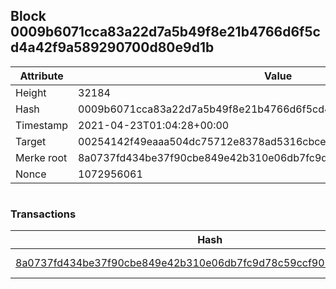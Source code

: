 ## Block 0009b6071cca83a22d7a5b49f8e21b4766d6f5cd4a42f9a589290700d80e9d1b

Attribute | Value
--- | ---
Height | 32184
Hash | 0009b6071cca83a22d7a5b49f8e21b4766d6f5cd4a42f9a589290700d80e9d1b
Timestamp | 2021-04-23T01:04:28+00:00
Target | 00254142f49eaaa504dc75712e8378ad5316cbcead634704b3734b6271167cc4
Merke root | 8a0737fd434be37f90cbe849e42b310e06db7fc9d78c59ccf905680fe5476e97
Nonce | 1072956061

```

```

### Transactions

Hash | Amount
--- | ---
[8a0737fd434be37f90cbe849e42b310e06db7fc9d78c59ccf905680fe5476e97](8a0737fd434be37f90cbe849e42b310e06db7fc9d78c59ccf905680fe5476e97.md) | 10.00000000 SKEPTI 
